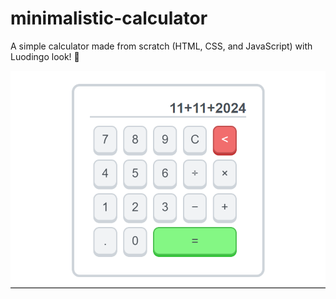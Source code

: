 # minimalistic-calculator
A simple calculator made from scratch (HTML, CSS, and JavaScript) with Luodingo look! 🐼

![Screenshot](image.png)